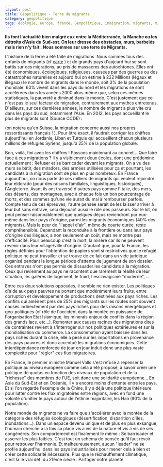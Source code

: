```yaml
---
layout: post
title: Géopolitique - Terre de migrants
category: geopolitique
tags: écologie, europe, france, Geopolitique, immigration, migrants, migration, monde, Réflexion, réfugiés, terre
---
```

**Ils font l'actualité bien malgré eux entre la Méditerranée, la Manche ou les détroits d'Asie du Sud-est. On leur dresse des obstacles, murs, barbelés mais rien n'y fait : Nous sommes sur une terre de Migrants.**

L'histoire de la terre a été faite de migrations. Nous sommes tous des enfants de migrants (cf [carte](http://fr.cdn.v5.futura-sciences.com/sources/images/actu/rte/TheHumanFamilyTree_095_c_National_Geographic_Maps.JPG) ) et de grands pays d'aujourd'hui se sont battis sur ces migrations, au pris de massacres des autochtones. Elles ont été économiques, écologiques, religieuses, causées par des guerres ou des catastrophes naturelles et aujourd'hui on estime à 232 Millions (légaux et illégaux) le nombre de migrants dans le monde, soit 3% de la population mondiale. 60% vivent dans les pays du nord et les migrations se sont accélérées dans les années 2000 alors même que, selon ces mêmes statistiques, la pauvreté a diminué dans le monde. C'est justement que ce n'est pas le seul facteur de migration, contrairement aux mythes entretenus. D'ailleurs, sur ces dernières années, le nombre de migrant a plus vite cru dans les pays du sud, notamment l'Asie. En 2012, les pays accueillant le plus de migrants sont (Source OCDE) :

(on notera qu'en Suisse, la migration concerne aussi nos propres ressortissants français ! ). Pour être exact, il faudrait corriger les chiffres aujourd'hui en Jordanie, Liban et Turquie qui accueillent chacun plusieurs millions de réfugiés Syriens, jusqu'à 25% de la population globale.

Bon, voilà, fini avec les chiffres ! Passons maintenant au concret... Que faire face à ces migrations ? Il y a visiblement deux écoles, dont une prédomine actuellement : Refuser et se barricader devant les migrants. On a vu des murs se bâtir, des miradors, des armées utilisées pour ça et pourtant, les candidats à la migration sont de plus en plus nombreux. En France aujourd'hui, on nous parle de ces milliers de migrants qui veulent rejoindre leur eldorado (pour des raisons familiales, linguistiques, historiques), l'Angleterre. Avant ils ont traversé d'autres pays comme l'Italie, des mers, des déserts, des montagnes, avec à chaque fois un bon pourcentage de morts, et des sommes qu'une vie aurait du mal à rembourser parfois. Compte tenu de ces épreuves, l'autre pensée serait de les laisser arriver à leur but sans entrave, ceci déjouant aussi le rôle des passeurs. Sur le lot, on peut penser raisonnablement que quelques déçus reviendront par eux-même dans leur pays d'origine, parmi les migrants économiques (40% des migrants). Mais la peur de "l'appel d'air", même de courte durée, reste compréhensible. Cependant la reconduite à la frontière ou dans leur pays d'origine des illégaux, a non seulement un coût, mais ne montre pas d'efficacité. Pour beaucoup c'est la mort, la misère car ils ne peuvent revenir dans leur village/ville d'origine. D'autant que, pour la France, les règles définies pour l'obtention de papiers sont si restrictives que le refugié politique ne peut travailler et se trouve de ce fait dans un vide juridique organisé pendant la longue période d'attente de jugement de son dossier. Ces entraves n'ont pas permis de dissuader les candidats à la migration. Ceux qui reviennent au pays ne racontent que rarement la réalité de leur situation, les galères de logement, le froid, l'esclavagisme "moderne", ...

Entre ces deux solutions opposées, il semble ne rien exister. Les politiques d'aide aux pays pauvres ne portent que modérément leurs fruits, entre corruption et développement de productions destinées aux pays riches. Les conflits qui amènent près de 25% des migrants sur les routes sont souvent causés indirectement par des pays riches pour des raisons énergétiques et géo-politiques (cf rôle de l'occident dans la montée en puissance de l'organisation Etat Islamique, les minerais enjeux de conflits dans la région des grands lacs, etc...). Remonter aux causes racines des migrations dites de contraintes revient à s'interroger sur nos politiques extérieures et sur la mondialisation du commerce. La consommation ayant baissée dans les pays riches durant la crise, elle a pesé sur les importations en provenance des pays pauvres et donc accentué les migrations économiques. Cette interdépendance renforcée de jour en jour induit donc une plus vaste complexité pour "règler" ces flux migratoires.

En France, le premier ministre Manuel Valls s'est refusé à repenser la politique au niveau européen comme cela a été proposé, à savoir créer une politique de quotas en fonction des niveaux de population et de la "richesse" des membres de l'UE, soit donc une solidarité européenne... En Asie du Sud-Est et en Océanie, il y a encore moins d'entente entre les pays. Et si l'on regarde l'exemple de la Chine, il y a déjà une politique intérieure pour lutter contre les flux migratoires entre régions, avec en fond une volonté d'unifier le pays autour de l'ethnie majoritaire, les Han (90% de la population).

Notre monde de migrants ne va faire que s'accélérer avec la montée de la catégorie des réfugiés écologiques (désertification, disparition d'iles, inondations...). Dans un espace devenu unique et de plus en plus exsangue, l'humain cherche à la fois sa place vis à vis de la nature et vis à vis de ses congénères. Son comportement est finalement le même : Se barricader et asservir les plus faibles. C'est tout un schéma de pensée qu'il faut revoir pour retrouver l'harmonie. Et malheureusement, aucun "leader" ne se profile aujourd'hui dans les pays industrialisés pour mener cela à bien et créer cette solidarité nécessaire. Plus que le réchauffement climatique, c'est là le vrai défi du 21ème siècle : Partager notre planète.

